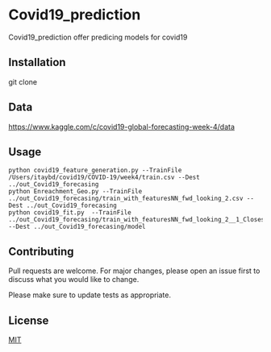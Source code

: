 # Covid19_prediction

Covid19_prediction offer predicing models for covid19 
## Installation

git clone 

## Data

https://www.kaggle.com/c/covid19-global-forecasting-week-4/data

## Usage

```
python covid19_feature_generation.py --TrainFile /Users/itaybd/covid19/COVID-19/week4/train.csv --Dest ../out_Covid19_forecasing
python Enreachment_Geo.py --TrainFile ../out_Covid19_forecasing/train_with_featuresNN_fwd_looking_2.csv --Dest ../out_Covid19_forecasing
python covid19_fit.py  --TrainFile ../out_Covid19_forecasing/train_with_featuresNN_fwd_looking_2__1_ClosestCountries30.csv --Dest ../out_Covid19_forecasing/model
```

## Contributing
Pull requests are welcome. For major changes, please open an issue first to discuss what you would like to change.

Please make sure to update tests as appropriate.

## License
[MIT](https://choosealicense.com/licenses/mit/)
